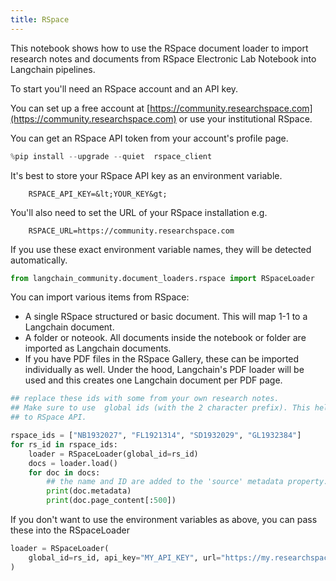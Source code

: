 ```yaml
---
title: RSpace
---
```


This notebook shows how to use the RSpace document loader to import research notes and documents from RSpace Electronic
Lab Notebook into Langchain pipelines.

To start you'll need an RSpace account and an API key.

You can set up a free account at [https://community.researchspace.com](https://community.researchspace.com) or use your institutional RSpace.

You can get an RSpace API token from your account's profile page.

```python
%pip install --upgrade --quiet  rspace_client
```

It's best to store your RSpace API key as an environment variable.

        RSPACE_API_KEY=&lt;YOUR_KEY&gt;

You'll also need to set the URL of your RSpace installation e.g.

        RSPACE_URL=https://community.researchspace.com

If you use these exact environment variable names, they will be detected automatically.

```python
from langchain_community.document_loaders.rspace import RSpaceLoader
```

You can import various items from RSpace:

* A single RSpace structured or basic document. This will map 1-1 to a Langchain document.
* A folder or noteook. All documents inside the notebook or folder are imported as Langchain documents.
* If you have PDF files in the RSpace Gallery, these can be imported individually as well. Under the hood, Langchain's PDF loader will be used and this creates one Langchain document per PDF page.

```python
## replace these ids with some from your own research notes.
## Make sure to use  global ids (with the 2 character prefix). This helps the loader know which API calls to make
## to RSpace API.

rspace_ids = ["NB1932027", "FL1921314", "SD1932029", "GL1932384"]
for rs_id in rspace_ids:
    loader = RSpaceLoader(global_id=rs_id)
    docs = loader.load()
    for doc in docs:
        ## the name and ID are added to the 'source' metadata property.
        print(doc.metadata)
        print(doc.page_content[:500])
```

If you don't want to use the environment variables as above, you can pass these into the RSpaceLoader

```python
loader = RSpaceLoader(
    global_id=rs_id, api_key="MY_API_KEY", url="https://my.researchspace.com"
)
```

